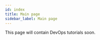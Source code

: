 ```yaml
---
id: index
title: Main page
sidebar_label: Main page
---
```


This page will contain DevOps tutorials soon.